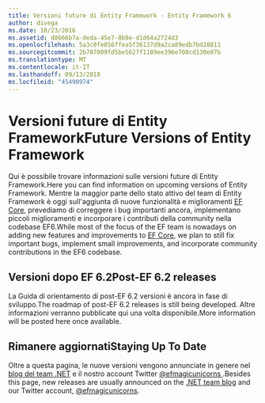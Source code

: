 ```yaml
---
title: Versioni future di Entity Framework - Entity Framework 6
author: divega
ms.date: 10/23/2016
ms.assetid: d8666b7a-deda-45e7-8b8e-d1d64a2724d3
ms.openlocfilehash: 5a3c0fe056ffea5f36137d9a2ca89edb7bd28811
ms.sourcegitcommit: 2b787009fd5be5627f1189ee396e708cd130e07b
ms.translationtype: MT
ms.contentlocale: it-IT
ms.lasthandoff: 09/13/2018
ms.locfileid: "45490974"
---
```

# <a name="future-versions-of-entity-framework"></a><span data-ttu-id="a5c06-102">Versioni future di Entity Framework</span><span class="sxs-lookup"><span data-stu-id="a5c06-102">Future Versions of Entity Framework</span></span> 
<span data-ttu-id="a5c06-103">Qui è possibile trovare informazioni sulle versioni future di Entity Framework.</span><span class="sxs-lookup"><span data-stu-id="a5c06-103">Here you can find information on upcoming versions of Entity Framework.</span></span>
<span data-ttu-id="a5c06-104">Mentre la maggior parte dello stato attivo del team di Entity Framework è oggi sull'aggiunta di nuove funzionalità e miglioramenti [EF Core](https://docs.microsoft.com/en-us/ef/core/index), prevediamo di correggere i bug importanti ancora, implementano piccoli miglioramenti e incorporare i contributi della community nella codebase EF6.</span><span class="sxs-lookup"><span data-stu-id="a5c06-104">While most of the focus of the EF team is nowadays on adding new features and improvements to [EF Core](https://docs.microsoft.com/en-us/ef/core/index), we plan to  still fix important bugs, implement small improvements, and incorporate community contributions in the EF6 codebase.</span></span>

## <a name="post-ef-62-releases"></a><span data-ttu-id="a5c06-105">Versioni dopo EF 6.2</span><span class="sxs-lookup"><span data-stu-id="a5c06-105">Post-EF 6.2 releases</span></span>

<span data-ttu-id="a5c06-106">La Guida di orientamento di post-EF 6.2 versioni è ancora in fase di sviluppo.</span><span class="sxs-lookup"><span data-stu-id="a5c06-106">The roadmap of post-EF 6.2 releases is still being developed.</span></span> <span data-ttu-id="a5c06-107">Altre informazioni verranno pubblicate qui una volta disponibile.</span><span class="sxs-lookup"><span data-stu-id="a5c06-107">More information will be posted here once available.</span></span>
 
## <a name="staying-up-to-date"></a><span data-ttu-id="a5c06-108">Rimanere aggiornati</span><span class="sxs-lookup"><span data-stu-id="a5c06-108">Staying Up To Date</span></span>  
  
<span data-ttu-id="a5c06-109">Oltre a questa pagina, le nuove versioni vengono annunciate in genere nel [blog del team .NET](https://blogs.msdn.microsoft.com/dotnet/tag/entity-framework/) e il nostro account Twitter [ @efmagicunicorns ](http://twitter.com/efmagicunicorns).</span><span class="sxs-lookup"><span data-stu-id="a5c06-109">Besides this page, new releases are usually announced on the [.NET team blog](https://blogs.msdn.microsoft.com/dotnet/tag/entity-framework/) and our Twitter account, [@efmagicunicorns](http://twitter.com/efmagicunicorns).</span></span>
  